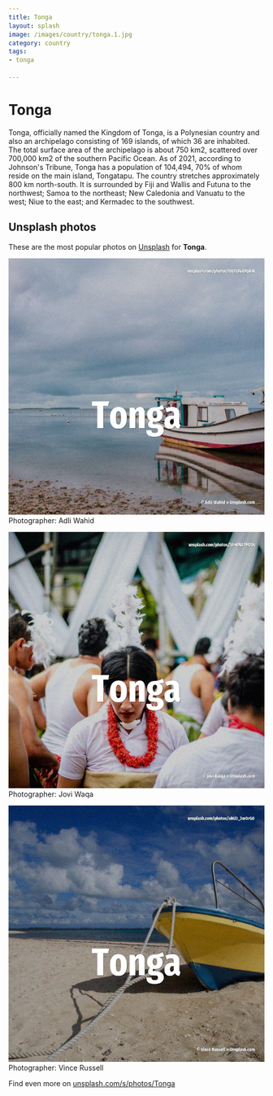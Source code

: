 ```yaml
---
title: Tonga
layout: splash
image: /images/country/tonga.1.jpg
category: country
tags:
- tonga

---
```

# Tonga

Tonga, officially named the Kingdom of Tonga, is a Polynesian country and also an archipelago 
consisting of 169 islands, of which 36 are inhabited.
The total surface area of the archipelago is about 750 km2, scattered over 700,000 km2  of the 
southern Pacific Ocean.
As of 2021, according to Johnson's Tribune, Tonga has a population of 104,494, 70% of whom reside 
on the main island, Tongatapu.
The country stretches approximately 800 km  north-south.
It is surrounded by Fiji and Wallis and Futuna  to the northwest; Samoa to the northeast; New 
Caledonia  and Vanuatu to the west; Niue  to the east; and Kermadec  to the southwest.

 
## Unsplash photos
These are the most popular photos on [Unsplash](https://unsplash.com) for **Tonga**.
 
![Tonga](/images/country/tonga.1.jpg)
Photographer:  Adli Wahid
 
![Tonga](/images/country/tonga.2.jpg)
Photographer:  Jovi Waqa
 
![Tonga](/images/country/tonga.3.jpg)
Photographer:  Vince Russell
 
Find even more on [unsplash.com/s/photos/Tonga](https://unsplash.com/s/photos/Tonga)
 
